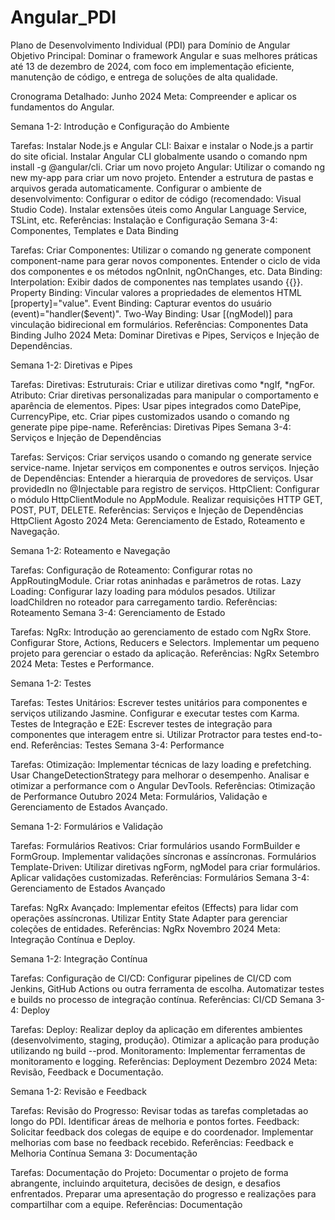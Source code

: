 # Angular_PDI

Plano de Desenvolvimento Individual (PDI) para Domínio de Angular
Objetivo Principal:
Dominar o framework Angular e suas melhores práticas até 13 de dezembro de 2024, com foco em implementação eficiente, manutenção de código, e entrega de soluções de alta qualidade.

Cronograma Detalhado:
Junho 2024
Meta: Compreender e aplicar os fundamentos do Angular.

Semana 1-2: Introdução e Configuração do Ambiente

Tarefas:
Instalar Node.js e Angular CLI:
Baixar e instalar o Node.js a partir do site oficial.
Instalar Angular CLI globalmente usando o comando npm install -g @angular/cli.
Criar um novo projeto Angular:
Utilizar o comando ng new my-app para criar um novo projeto.
Entender a estrutura de pastas e arquivos gerada automaticamente.
Configurar o ambiente de desenvolvimento:
Configurar o editor de código (recomendado: Visual Studio Code).
Instalar extensões úteis como Angular Language Service, TSLint, etc.
Referências:
Instalação e Configuração
Semana 3-4: Componentes, Templates e Data Binding

Tarefas:
Criar Componentes:
Utilizar o comando ng generate component component-name para gerar novos componentes.
Entender o ciclo de vida dos componentes e os métodos ngOnInit, ngOnChanges, etc.
Data Binding:
Interpolation: Exibir dados de componentes nas templates usando {{}}.
Property Binding: Vincular valores a propriedades de elementos HTML [property]="value".
Event Binding: Capturar eventos do usuário (event)="handler($event)".
Two-Way Binding: Usar [(ngModel)] para vinculação bidirecional em formulários.
Referências:
Componentes
Data Binding
Julho 2024
Meta: Dominar Diretivas e Pipes, Serviços e Injeção de Dependências.

Semana 1-2: Diretivas e Pipes

Tarefas:
Diretivas:
Estruturais: Criar e utilizar diretivas como *ngIf, *ngFor.
Atributo: Criar diretivas personalizadas para manipular o comportamento e aparência de elementos.
Pipes:
Usar pipes integrados como DatePipe, CurrencyPipe, etc.
Criar pipes customizados usando o comando ng generate pipe pipe-name.
Referências:
Diretivas
Pipes
Semana 3-4: Serviços e Injeção de Dependências

Tarefas:
Serviços:
Criar serviços usando o comando ng generate service service-name.
Injetar serviços em componentes e outros serviços.
Injeção de Dependências:
Entender a hierarquia de provedores de serviços.
Usar providedIn no @Injectable para registro de serviços.
HttpClient:
Configurar o módulo HttpClientModule no AppModule.
Realizar requisições HTTP GET, POST, PUT, DELETE.
Referências:
Serviços e Injeção de Dependências
HttpClient
Agosto 2024
Meta: Gerenciamento de Estado, Roteamento e Navegação.

Semana 1-2: Roteamento e Navegação

Tarefas:
Configuração de Roteamento:
Configurar rotas no AppRoutingModule.
Criar rotas aninhadas e parâmetros de rotas.
Lazy Loading:
Configurar lazy loading para módulos pesados.
Utilizar loadChildren no roteador para carregamento tardio.
Referências:
Roteamento
Semana 3-4: Gerenciamento de Estado

Tarefas:
NgRx:
Introdução ao gerenciamento de estado com NgRx Store.
Configurar Store, Actions, Reducers e Selectors.
Implementar um pequeno projeto para gerenciar o estado da aplicação.
Referências:
NgRx
Setembro 2024
Meta: Testes e Performance.

Semana 1-2: Testes

Tarefas:
Testes Unitários:
Escrever testes unitários para componentes e serviços utilizando Jasmine.
Configurar e executar testes com Karma.
Testes de Integração e E2E:
Escrever testes de integração para componentes que interagem entre si.
Utilizar Protractor para testes end-to-end.
Referências:
Testes
Semana 3-4: Performance

Tarefas:
Otimização:
Implementar técnicas de lazy loading e prefetching.
Usar ChangeDetectionStrategy para melhorar o desempenho.
Analisar e otimizar a performance com o Angular DevTools.
Referências:
Otimização de Performance
Outubro 2024
Meta: Formulários, Validação e Gerenciamento de Estados Avançado.

Semana 1-2: Formulários e Validação

Tarefas:
Formulários Reativos:
Criar formulários usando FormBuilder e FormGroup.
Implementar validações síncronas e assíncronas.
Formulários Template-Driven:
Utilizar diretivas ngForm, ngModel para criar formulários.
Aplicar validações customizadas.
Referências:
Formulários
Semana 3-4: Gerenciamento de Estados Avançado

Tarefas:
NgRx Avançado:
Implementar efeitos (Effects) para lidar com operações assíncronas.
Utilizar Entity State Adapter para gerenciar coleções de entidades.
Referências:
NgRx
Novembro 2024
Meta: Integração Contínua e Deploy.

Semana 1-2: Integração Contínua

Tarefas:
Configuração de CI/CD:
Configurar pipelines de CI/CD com Jenkins, GitHub Actions ou outra ferramenta de escolha.
Automatizar testes e builds no processo de integração contínua.
Referências:
CI/CD
Semana 3-4: Deploy

Tarefas:
Deploy:
Realizar deploy da aplicação em diferentes ambientes (desenvolvimento, staging, produção).
Otimizar a aplicação para produção utilizando ng build --prod.
Monitoramento:
Implementar ferramentas de monitoramento e logging.
Referências:
Deployment
Dezembro 2024
Meta: Revisão, Feedback e Documentação.

Semana 1-2: Revisão e Feedback

Tarefas:
Revisão do Progresso:
Revisar todas as tarefas completadas ao longo do PDI.
Identificar áreas de melhoria e pontos fortes.
Feedback:
Solicitar feedback dos colegas de equipe e do coordenador.
Implementar melhorias com base no feedback recebido.
Referências:
Feedback e Melhoria Contínua
Semana 3: Documentação

Tarefas:
Documentação do Projeto:
Documentar o projeto de forma abrangente, incluindo arquitetura, decisões de design, e desafios enfrentados.
Preparar uma apresentação do progresso e realizações para compartilhar com a equipe.
Referências:
Documentação
